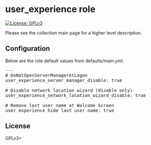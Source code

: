 # user_experience role

[![License: GPLv3](https://img.shields.io/badge/license-GPLv3-brightgreen.svg)](https://www.gnu.org/licenses/gpl-3.0)

Please see the collection main page for a higher level description.

## Configuration

Below are the role default values from defaults/main.yml:

<pre>
---
# DoNotOpenServerManagerAtLogon
user_experience_server_manager_disable: true

# Disable network location wizard (disable only)
user_experience_network_location_wizard_disable: true

# Remove last user name at Welcome Screen
user_experience_hide_last_user_name: true
</pre>

## License

GPLv3+
